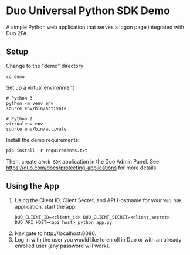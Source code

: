 # Duo Universal Python SDK Demo

A simple Python web application that serves a logon page integrated with Duo 2FA.

## Setup
Change to the "demo" directory
```
cd demo
```

Set up a virtual environment
```
# Python 3
python -m venv env
source env/bin/activate

# Python 2
virtualenv env
source env/bin/activate
```

Install the demo requirements:
```
pip install -r requirements.txt
```

Then, create a `Web SDK` application in the Duo Admin Panel. See https://duo.com/docs/protecting-applications for more details.
## Using the App

1. Using the Client ID, Client Secret, and API Hostname for your `Web SDK` application, start the app.
    ```
    DUO_CLIENT_ID=<client_id> DUO_CLIENT_SECRET=<client_secret> DUO_API_HOST=<api_host> python app.py
    ```
1. Navigate to http://localhost:8080. 
1. Log in with the user you would like to enroll in Duo or with an already enrolled user (any password will work).
